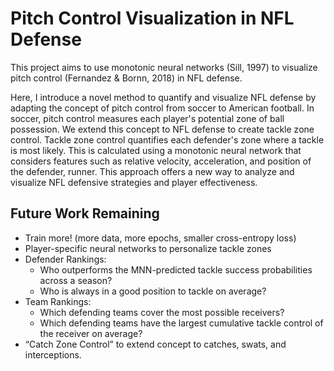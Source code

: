 # Pitch Control Visualization in NFL Defense
This project aims to use monotonic neural networks (Sill, 1997) to visualize pitch control (Fernandez & Bornn, 2018) in NFL defense.

Here, I introduce a novel method to quantify and visualize NFL defense by adapting the concept of pitch control from soccer to American football. 
In soccer, pitch control measures each player's potential zone of ball possession. We extend this concept to NFL defense to create tackle zone control. 
Tackle zone control quantifies each defender's zone where a tackle is most likely. This is calculated using a monotonic neural network that considers features such as relative velocity, acceleration, and position of the defender, runner. 
This approach offers a new way to analyze and visualize NFL defensive strategies and player effectiveness. <br>



## Future Work Remaining
- Train more! (more data, more epochs, smaller cross-entropy loss)
- Player-specific neural networks to personalize tackle zones
- Defender Rankings:
    - Who outperforms the MNN-predicted tackle success probabilities across a season?
    - Who is always in a good position to tackle on average?
- Team Rankings:
    - Which defending teams cover the most possible receivers?
    - Which defending teams have the largest cumulative tackle control of the receiver on average?
- “Catch Zone Control” to extend concept to catches, swats, and interceptions.

